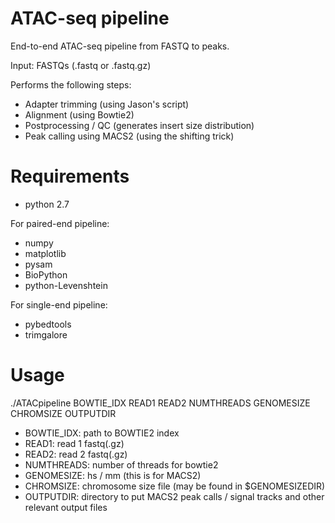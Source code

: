 ATAC-seq pipeline
=================

End-to-end ATAC-seq pipeline from FASTQ to peaks.

Input: FASTQs (.fastq or .fastq.gz)

Performs the following steps:
* Adapter trimming (using Jason's script)
* Alignment (using Bowtie2)
* Postprocessing / QC (generates insert size distribution)
* Peak calling using MACS2 (using the shifting trick)

Requirements
============
- python 2.7

For paired-end pipeline:
- numpy
- matplotlib
- pysam
- BioPython
- python-Levenshtein 

For single-end pipeline:
- pybedtools
- trimgalore

Usage
=====

./ATACpipeline BOWTIE_IDX READ1 READ2 NUMTHREADS GENOMESIZE CHROMSIZE OUTPUTDIR

* BOWTIE_IDX: path to BOWTIE2 index
* READ1: read 1 fastq(.gz)
* READ2: read 2 fastq(.gz)
* NUMTHREADS: number of threads for bowtie2
* GENOMESIZE: hs / mm (this is for MACS2)
* CHROMSIZE: chromosome size file (may be found in $GENOMESIZEDIR)
* OUTPUTDIR: directory to put MACS2 peak calls / signal tracks and other relevant output files
